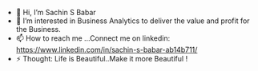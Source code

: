 - 👋 Hi, I’m Sachin S Babar
- 👀 I’m interested in Business Analytics to deliver the value and profit for the Business.
- 📫 How to reach me ...Connect me on linkedin: https://www.linkedin.com/in/sachin-s-babar-ab14b711/
- ⚡ Thought: Life is Beautiful..Make it more Beautiful !

<!---
SSB1829/SSB1829 is a ✨ special ✨ repository because its `README.md` (this file) appears on your GitHub profile.
You can click the Preview link to take a look at your changes.
--->
